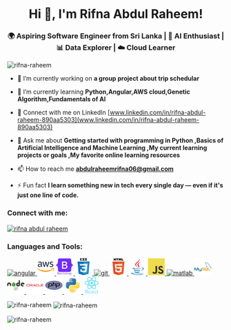 <h1 align="center">Hi 👋, I'm Rifna Abdul Raheem!</h1>
<h3 align="center">🌍 Aspiring Software Engineer from Sri Lanka | 🤖 AI Enthusiast | 📊 Data Explorer | ☁️ Cloud Learner</h3>

<p align="left"> <img src="https://komarev.com/ghpvc/?username=rifna-raheem&label=Profile%20views&color=0e75b6&style=flat" alt="rifna-raheem" /> </p>

- 🔭 I’m currently working on **a group project about trip schedular**

- 🌱 I’m currently learning **Python,Angular,AWS cloud,Genetic Algorithm,Fundamentals of AI**

- 💼 Connect with me on LinkedIn [www.linkedin.com/in/rifna-abdul-raheem-890aa5303](www.linkedin.com/in/rifna-abdul-raheem-890aa5303)

- 💬 Ask me about **Getting started with programming in Python ,Basics of Artificial Intelligence and Machine Learning ,My current learning projects or goals ,My favorite online learning resources**

- 📫 How to reach me **abdulraheemrifna06@gmail.com**

- ⚡ Fun fact **I learn something new in tech every single day — even if it's just one line of code.**

<h3 align="left">Connect with me:</h3>
<p align="left">
<a href="https://linkedin.com/in/rifna abdul raheem" target="blank"><img align="center" src="https://raw.githubusercontent.com/rahuldkjain/github-profile-readme-generator/master/src/images/icons/Social/linked-in-alt.svg" alt="rifna abdul raheem" height="30" width="40" /></a>
</p>

<h3 align="left">Languages and Tools:</h3>
<p align="left"> <a href="https://angular.io" target="_blank" rel="noreferrer"> <img src="https://angular.io/assets/images/logos/angular/angular.svg" alt="angular" width="40" height="40"/> </a> <a href="https://aws.amazon.com" target="_blank" rel="noreferrer"> <img src="https://raw.githubusercontent.com/devicons/devicon/master/icons/amazonwebservices/amazonwebservices-original-wordmark.svg" alt="aws" width="40" height="40"/> </a> <a href="https://getbootstrap.com" target="_blank" rel="noreferrer"> <img src="https://raw.githubusercontent.com/devicons/devicon/master/icons/bootstrap/bootstrap-plain-wordmark.svg" alt="bootstrap" width="40" height="40"/> </a> <a href="https://www.w3schools.com/css/" target="_blank" rel="noreferrer"> <img src="https://raw.githubusercontent.com/devicons/devicon/master/icons/css3/css3-original-wordmark.svg" alt="css3" width="40" height="40"/> </a> <a href="https://git-scm.com/" target="_blank" rel="noreferrer"> <img src="https://www.vectorlogo.zone/logos/git-scm/git-scm-icon.svg" alt="git" width="40" height="40"/> </a> <a href="https://www.w3.org/html/" target="_blank" rel="noreferrer"> <img src="https://raw.githubusercontent.com/devicons/devicon/master/icons/html5/html5-original-wordmark.svg" alt="html5" width="40" height="40"/> </a> <a href="https://www.java.com" target="_blank" rel="noreferrer"> <img src="https://raw.githubusercontent.com/devicons/devicon/master/icons/java/java-original.svg" alt="java" width="40" height="40"/> </a> <a href="https://developer.mozilla.org/en-US/docs/Web/JavaScript" target="_blank" rel="noreferrer"> <img src="https://raw.githubusercontent.com/devicons/devicon/master/icons/javascript/javascript-original.svg" alt="javascript" width="40" height="40"/> </a> <a href="https://www.mathworks.com/" target="_blank" rel="noreferrer"> <img src="https://upload.wikimedia.org/wikipedia/commons/2/21/Matlab_Logo.png" alt="matlab" width="40" height="40"/> </a> <a href="https://www.mysql.com/" target="_blank" rel="noreferrer"> <img src="https://raw.githubusercontent.com/devicons/devicon/master/icons/mysql/mysql-original-wordmark.svg" alt="mysql" width="40" height="40"/> </a> <a href="https://nodejs.org" target="_blank" rel="noreferrer"> <img src="https://raw.githubusercontent.com/devicons/devicon/master/icons/nodejs/nodejs-original-wordmark.svg" alt="nodejs" width="40" height="40"/> </a> <a href="https://www.oracle.com/" target="_blank" rel="noreferrer"> <img src="https://raw.githubusercontent.com/devicons/devicon/master/icons/oracle/oracle-original.svg" alt="oracle" width="40" height="40"/> </a> <a href="https://www.php.net" target="_blank" rel="noreferrer"> <img src="https://raw.githubusercontent.com/devicons/devicon/master/icons/php/php-original.svg" alt="php" width="40" height="40"/> </a> <a href="https://www.python.org" target="_blank" rel="noreferrer"> <img src="https://raw.githubusercontent.com/devicons/devicon/master/icons/python/python-original.svg" alt="python" width="40" height="40"/> </a> <a href="https://reactjs.org/" target="_blank" rel="noreferrer"> <img src="https://raw.githubusercontent.com/devicons/devicon/master/icons/react/react-original-wordmark.svg" alt="react" width="40" height="40"/> </a> </p>

<p><img align="left" src="https://github-readme-stats.vercel.app/api/top-langs?username=rifna-raheem&show_icons=true&locale=en&layout=compact" alt="rifna-raheem" /></p>

<p>&nbsp;<img align="center" src="https://github-readme-stats.vercel.app/api?username=rifna-raheem&show_icons=true&locale=en" alt="rifna-raheem" /></p>

<p><img align="center" src="https://github-readme-streak-stats.herokuapp.com/?user=rifna-raheem&" alt="rifna-raheem" /></p>
